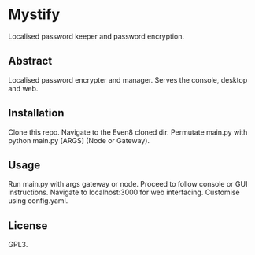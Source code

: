 # Mystify
Localised password keeper and password encryption.

## Abstract
Localised password encrypter and manager. Serves the console, desktop and web.

## Installation
Clone this repo. Navigate to the Even8 cloned dir. Permutate main.py with python main.py [ARGS] (Node or Gateway).

## Usage
Run main.py with args gateway or node. Proceed to follow console or GUI instructions. Navigate to localhost:3000 for web interfacing. Customise using config.yaml.

## License 
GPL3.
